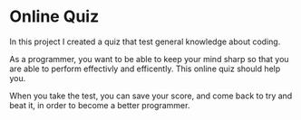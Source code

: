 # Online Quiz



In this project I created a quiz that test general knowledge about coding.

As a programmer, you want to be able to keep your mind sharp so that you are able to perform effectivly and efficently. This online quiz should help you.

When you take the test, you can save your score, and come back to try and beat it, in order to become a better programmer.